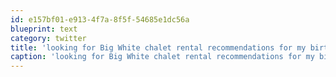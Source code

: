 ```yaml
---
id: e157bf01-e913-4f7a-8f5f-54685e1dc56a
blueprint: text
category: twitter
title: 'looking for Big White chalet rental recommendations for my birthday weekend. anyone?'
caption: 'looking for Big White chalet rental recommendations for my birthday weekend. anyone?'
---
```

